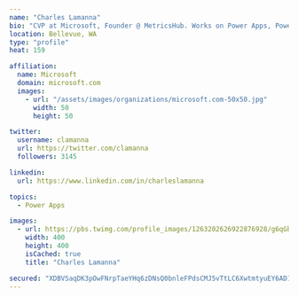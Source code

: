 ```yaml
---
name: "Charles Lamanna"
bio: "CVP at Microsoft, Founder @ MetricsHub. Works on Power Apps, Power Automate, Power Virtual Agent, Common Data Service and Dynamics 365."
location: Bellevue, WA
type: "profile"
heat: 159

affiliation:
  name: Microsoft
  domain: microsoft.com
  images:
    - url: "/assets/images/organizations/microsoft.com-50x50.jpg"
      width: 50
      height: 50

twitter:
  username: clamanna
  url: https://twitter.com/clamanna
  followers: 3145

linkedin:
  url: https://www.linkedin.com/in/charleslamanna

topics:
  - Power Apps

images:
  - url: https://pbs.twimg.com/profile_images/1263202626922876928/g6qGbHZ-_400x400.jpg
    width: 400
    height: 400
    isCached: true
    title: "Charles Lamanna"

secured: "XDBVSaqDK3pOwFNrpTaeYHq6zDNsQ0bnleFPdsCMJ5vTtLC6XwtmtyuEY6AD1fLvjKd/BE329wjrT6b590JKlJIU6vCuDXcDYtPDN1ECZbdszZXie1W1U4fTmrCfR2TZrndP9ky7LBaKTu66/rlLjO17Z3ThA7ehjB24r0twhY8AnzEA4++aXtPUtYjCq3aF1N7YCV0y4CCTTDKHkD/+3cH/NSaR4LnDub7oqthSxqJ/frtoYILRH/CDO+SHtD6X78K3ugRxqrX7gBfqY16UtdJZwSTiFQxLBiuw4di6h+0iy56YL/U2N7nq2aMzb6bRv98+4fkaEadNpAk8Y9dgHAmKZB1xc1w7Nr7v2QkcyL27IVkrYv9968e3X7oLHax5efZLDylU8EpY1LlYy3+P1Jrmd2drSujkFsfnGBp44A4=;UVOUOlhefM9SOG+yhBv56g=="
---
```


